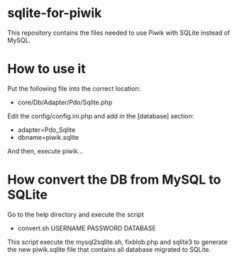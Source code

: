 sqlite-for-piwik
================

This repository contains the files needed to use Piwik with SQLite instead of MySQL.


How to use it
=============

Put the following file into the correct location:
- core/Db/Adapter/Pdo/Sqlite.php

Edit the config/config.ini.php and add in the [database] section:
- adapter=Pdo_Sqlite
- dbname=piwik.sqlite

And then, execute piwik...


How convert the DB from MySQL to SQLite
=======================================

Go to the help directory and execute the script
- convert.sh USERNAME PASSWORD DATABASE

This script execute the mysql2sqlite.sh, fixblob.php and sqlite3 to generate the new piwik.sqlite file that contains all database migrated to SQLite.


